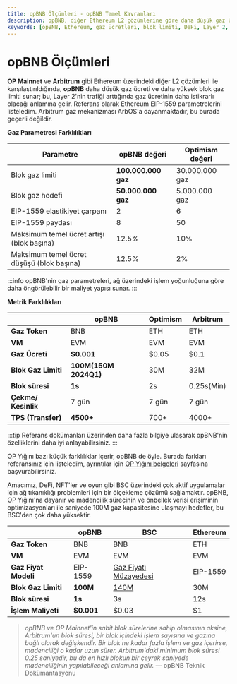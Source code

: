 ```yaml
---
title: opBNB Ölçümleri - opBNB Temel Kavramları
description: opBNB, diğer Ethereum L2 çözümlerine göre daha düşük gaz ücretleri ve yüksek blok gaz limitleri sunarak ağ tıkanıklığı sorunları için optimize edilmiş bir çözüm sağlar. Bu belge, opBNB'nin temel özelliklerini ve metriklerini diğer protokollerle karşılaştıran ayrıntılı bilgiler sunmaktadır.
keywords: [opBNB, Ethereum, gaz ücretleri, blok limiti, DeFi, Layer 2, BNB]
---
```


# opBNB Ölçümleri

**OP Mainnet** ve **Arbitrum** gibi Ethereum üzerindeki diğer L2 çözümleri ile karşılaştırıldığında, **opBNB** daha düşük gaz ücreti ve daha yüksek blok gaz limiti sunar; bu, Layer 2'nin trafiği arttığında gaz ücretinin daha istikrarlı olacağı anlamına gelir. Referans olarak Ethereum EIP-1559 parametrelerini listeledim. Arbitrum gaz mekanizması ArbOS'a dayanmaktadır, bu burada geçerli değildir.

**Gaz Parametresi Farklılıkları**

| **Parametre**                          | **opBNB değeri**     | **Optimism değeri** |
|----------------------------------------|----------------------|---------------------|
| Blok gaz limiti                        | **100.000.000 gaz**  | 30.000.000 gaz      |
| Blok gaz hedefi                       | **50.000.000 gaz**   | 5.000.000 gaz       |
| EIP-1559 elastikiyet çarpanı          | 2                    | 6                   |
| EIP-1559 paydası                       | 8                    | 50                  |
| Maksimum temel ücret artışı (blok başına) | 12.5%              | 10%                 |
| Maksimum temel ücret düşüşü (blok başına) | 12.5%              | 2%                  |

:::info
opBNB'nin gaz parametreleri, ağ üzerindeki işlem yoğunluğuna göre daha öngörülebilir bir maliyet yapısı sunar.
:::

**Metrik Farklılıkları**

|                        | **opBNB**             | **Optimism** | **Arbitrum** |
|------------------------|-----------------------|--------------|--------------|
| **Gaz Token**          | BNB                   | ETH          | ETH          |
| **VM**                 | EVM                   | EVM          | EVM          |
| **Gaz Ücreti**         | **$0.001**            | $0.05        | $0.1         |
| **Blok Gaz Limiti**    | **100M(150M 2024Q1)** | 30M          | 32M          |
| **Blok süresi**        | **1s**                | 2s           | 0.25s(Min)   |
| **Çekme/ Kesinlik**    | 7 gün                 | 7 gün        | 7 gün        |
| **TPS (Transfer)**     | **4500+**             | 700+         | 4000+        |

:::tip
Referans dokümanları üzerinden daha fazla bilgiye ulaşarak opBNB'nin özelliklerini daha iyi anlayabilirsiniz.
:::

OP Yığını bazı küçük farklılıklar içerir, opBNB de öyle. Burada farkları referansınız için listeledim, ayrıntılar için [OP Yığını belgeleri](https://stack.optimism.io/docs/releases/bedrock/differences/#opcode-differences) sayfasına başvurabilirsiniz.

Amacımız, DeFi, NFT'ler ve oyun gibi BSC üzerindeki çok aktif uygulamalar için ağ tıkanıklığı problemleri için bir ölçekleme çözümü sağlamaktır. opBNB, OP Yığını'na dayanır ve madencilik sürecinin ve önbellek verisi erişiminin optimizasyonları ile saniyede 100M gaz kapasitesine ulaşmayı hedefler, bu BSC'den çok daha yüksektir.

|                      | **opBNB**  | **BSC**                                             | **Ethereum** |
|----------------------|------------|-----------------------------------------------------|--------------|
| **Gaz Token**        | BNB        | BNB                                                 | ETH          |
| **VM**               | EVM        | EVM                                                 | EVM          |
| **Gaz Fiyat Modeli** | EIP-1559   | [Gaz Fiyatı Müzayedesi](https://bscscan.com/gastracker) | EIP-1559     |
| **Blok Gaz Limiti**  | **100M**   | [140M](https://www.bscscan.com/chart/gaslimit)      | 30M          |
| **Blok süresi**      | **1s**     | 3s                                                  | 12s          |
| **İşlem Maliyeti**   | **$0.001** | $0.03                                               | $1           |

> *opBNB ve OP Mainnet'in sabit blok sürelerine sahip olmasının aksine, Arbitrum'un blok süresi, bir blok içindeki işlem sayısına ve gazına bağlı olarak değişkendir. Bir blok ne kadar fazla işlem ve gaz içerirse, madenciliği o kadar uzun sürer. Arbitrum'daki minimum blok süresi 0.25 saniyedir, bu da en hızlı blokun bir çeyrek saniyede madenciliğinin yapılabileceği anlamına gelir.* — opBNB Teknik Dokümantasyonu